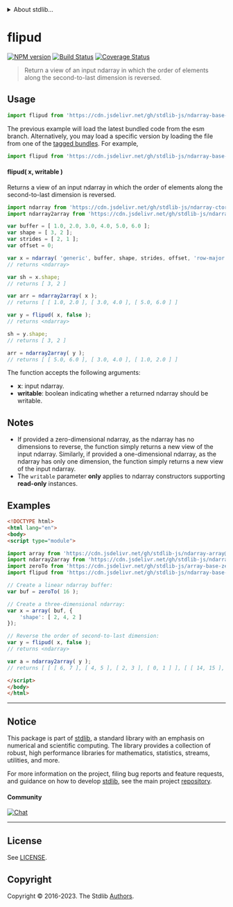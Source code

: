 <!--

@license Apache-2.0

Copyright (c) 2023 The Stdlib Authors.

Licensed under the Apache License, Version 2.0 (the "License");
you may not use this file except in compliance with the License.
You may obtain a copy of the License at

   http://www.apache.org/licenses/LICENSE-2.0

Unless required by applicable law or agreed to in writing, software
distributed under the License is distributed on an "AS IS" BASIS,
WITHOUT WARRANTIES OR CONDITIONS OF ANY KIND, either express or implied.
See the License for the specific language governing permissions and
limitations under the License.

-->


<details>
  <summary>
    About stdlib...
  </summary>
  <p>We believe in a future in which the web is a preferred environment for numerical computation. To help realize this future, we've built stdlib. stdlib is a standard library, with an emphasis on numerical and scientific computation, written in JavaScript (and C) for execution in browsers and in Node.js.</p>
  <p>The library is fully decomposable, being architected in such a way that you can swap out and mix and match APIs and functionality to cater to your exact preferences and use cases.</p>
  <p>When you use stdlib, you can be absolutely certain that you are using the most thorough, rigorous, well-written, studied, documented, tested, measured, and high-quality code out there.</p>
  <p>To join us in bringing numerical computing to the web, get started by checking us out on <a href="https://github.com/stdlib-js/stdlib">GitHub</a>, and please consider <a href="https://opencollective.com/stdlib">financially supporting stdlib</a>. We greatly appreciate your continued support!</p>
</details>

# flipud

[![NPM version][npm-image]][npm-url] [![Build Status][test-image]][test-url] [![Coverage Status][coverage-image]][coverage-url] <!-- [![dependencies][dependencies-image]][dependencies-url] -->

> Return a view of an input ndarray in which the order of elements along the second-to-last dimension is reversed.

<!-- Section to include introductory text. Make sure to keep an empty line after the intro `section` element and another before the `/section` close. -->

<section class="intro">

</section>

<!-- /.intro -->

<!-- Package usage documentation. -->



<section class="usage">

## Usage

```javascript
import flipud from 'https://cdn.jsdelivr.net/gh/stdlib-js/ndarray-base-flipud@esm/index.mjs';
```
The previous example will load the latest bundled code from the esm branch. Alternatively, you may load a specific version by loading the file from one of the [tagged bundles](https://github.com/stdlib-js/ndarray-base-flipud/tags). For example,

```javascript
import flipud from 'https://cdn.jsdelivr.net/gh/stdlib-js/ndarray-base-flipud@v0.1.0-esm/index.mjs';
```

#### flipud( x, writable )

Returns a view of an input ndarray in which the order of elements along the second-to-last dimension is reversed.

```javascript
import ndarray from 'https://cdn.jsdelivr.net/gh/stdlib-js/ndarray-ctor@esm/index.mjs';
import ndarray2array from 'https://cdn.jsdelivr.net/gh/stdlib-js/ndarray-to-array@esm/index.mjs';

var buffer = [ 1.0, 2.0, 3.0, 4.0, 5.0, 6.0 ];
var shape = [ 3, 2 ];
var strides = [ 2, 1 ];
var offset = 0;

var x = ndarray( 'generic', buffer, shape, strides, offset, 'row-major' );
// returns <ndarray>

var sh = x.shape;
// returns [ 3, 2 ]

var arr = ndarray2array( x );
// returns [ [ 1.0, 2.0 ], [ 3.0, 4.0 ], [ 5.0, 6.0 ] ]

var y = flipud( x, false );
// returns <ndarray>

sh = y.shape;
// returns [ 3, 2 ]

arr = ndarray2array( y );
// returns [ [ 5.0, 6.0 ], [ 3.0, 4.0 ], [ 1.0, 2.0 ] ]
```

The function accepts the following arguments:

-   **x**: input ndarray.
-   **writable**: boolean indicating whether a returned ndarray should be writable.

</section>

<!-- /.usage -->

<!-- Package usage notes. Make sure to keep an empty line after the `section` element and another before the `/section` close. -->

<section class="notes">

## Notes

-   If provided a zero-dimensional ndarray, as the ndarray has no dimensions to reverse, the function simply returns a new view of the input ndarray. Similarly, if provided a one-dimensional ndarray, as the ndarray has only one dimension, the function simply returns a new view of the input ndarray.
-   The `writable` parameter **only** applies to ndarray constructors supporting **read-only** instances.

</section>

<!-- /.notes -->

<!-- Package usage examples. -->

<section class="examples">

## Examples

<!-- eslint no-undef: "error" -->

```html
<!DOCTYPE html>
<html lang="en">
<body>
<script type="module">

import array from 'https://cdn.jsdelivr.net/gh/stdlib-js/ndarray-array@esm/index.mjs';
import ndarray2array from 'https://cdn.jsdelivr.net/gh/stdlib-js/ndarray-to-array@esm/index.mjs';
import zeroTo from 'https://cdn.jsdelivr.net/gh/stdlib-js/array-base-zero-to@esm/index.mjs';
import flipud from 'https://cdn.jsdelivr.net/gh/stdlib-js/ndarray-base-flipud@esm/index.mjs';

// Create a linear ndarray buffer:
var buf = zeroTo( 16 );

// Create a three-dimensional ndarray:
var x = array( buf, {
    'shape': [ 2, 4, 2 ]
});

// Reverse the order of second-to-last dimension:
var y = flipud( x, false );
// returns <ndarray>

var a = ndarray2array( y );
// returns [ [ [ 6, 7 ], [ 4, 5 ], [ 2, 3 ], [ 0, 1 ] ], [ [ 14, 15 ], [ 12, 13 ], [ 10, 11 ], [ 8, 9 ] ] ]

</script>
</body>
</html>
```

</section>

<!-- /.examples -->

<!-- Section to include cited references. If references are included, add a horizontal rule *before* the section. Make sure to keep an empty line after the `section` element and another before the `/section` close. -->

<section class="references">

</section>

<!-- /.references -->

<!-- Section for related `stdlib` packages. Do not manually edit this section, as it is automatically populated. -->

<section class="related">

</section>

<!-- /.related -->

<!-- Section for all links. Make sure to keep an empty line after the `section` element and another before the `/section` close. -->


<section class="main-repo" >

* * *

## Notice

This package is part of [stdlib][stdlib], a standard library with an emphasis on numerical and scientific computing. The library provides a collection of robust, high performance libraries for mathematics, statistics, streams, utilities, and more.

For more information on the project, filing bug reports and feature requests, and guidance on how to develop [stdlib][stdlib], see the main project [repository][stdlib].

#### Community

[![Chat][chat-image]][chat-url]

---

## License

See [LICENSE][stdlib-license].


## Copyright

Copyright &copy; 2016-2023. The Stdlib [Authors][stdlib-authors].

</section>

<!-- /.stdlib -->

<!-- Section for all links. Make sure to keep an empty line after the `section` element and another before the `/section` close. -->

<section class="links">

[npm-image]: http://img.shields.io/npm/v/@stdlib/ndarray-base-flipud.svg
[npm-url]: https://npmjs.org/package/@stdlib/ndarray-base-flipud

[test-image]: https://github.com/stdlib-js/ndarray-base-flipud/actions/workflows/test.yml/badge.svg?branch=v0.1.0
[test-url]: https://github.com/stdlib-js/ndarray-base-flipud/actions/workflows/test.yml?query=branch:v0.1.0

[coverage-image]: https://img.shields.io/codecov/c/github/stdlib-js/ndarray-base-flipud/main.svg
[coverage-url]: https://codecov.io/github/stdlib-js/ndarray-base-flipud?branch=main

<!--

[dependencies-image]: https://img.shields.io/david/stdlib-js/ndarray-base-flipud.svg
[dependencies-url]: https://david-dm.org/stdlib-js/ndarray-base-flipud/main

-->

[chat-image]: https://img.shields.io/gitter/room/stdlib-js/stdlib.svg
[chat-url]: https://app.gitter.im/#/room/#stdlib-js_stdlib:gitter.im

[stdlib]: https://github.com/stdlib-js/stdlib

[stdlib-authors]: https://github.com/stdlib-js/stdlib/graphs/contributors

[umd]: https://github.com/umdjs/umd
[es-module]: https://developer.mozilla.org/en-US/docs/Web/JavaScript/Guide/Modules

[deno-url]: https://github.com/stdlib-js/ndarray-base-flipud/tree/deno
[umd-url]: https://github.com/stdlib-js/ndarray-base-flipud/tree/umd
[esm-url]: https://github.com/stdlib-js/ndarray-base-flipud/tree/esm
[branches-url]: https://github.com/stdlib-js/ndarray-base-flipud/blob/main/branches.md

[stdlib-license]: https://raw.githubusercontent.com/stdlib-js/ndarray-base-flipud/main/LICENSE

</section>

<!-- /.links -->
